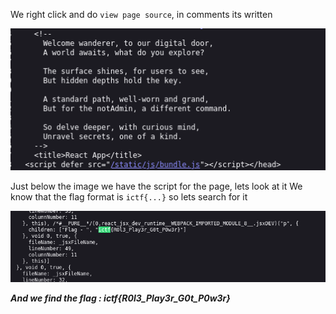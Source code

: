 We right click and do `view page source`, in comments its written

![alt text](image.png)

Just below the image we have the script for the page, lets look at it
We know that the flag format is `ictf{...}` so lets search for it

![alt text](image-1.png)

**_And we find the flag : ictf{R0l3_Play3r_G0t_P0w3r}_**
